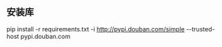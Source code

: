 ## 安装库
pip install -r requirements.txt -i http://pypi.douban.com/simple --trusted-host pypi.douban.com
